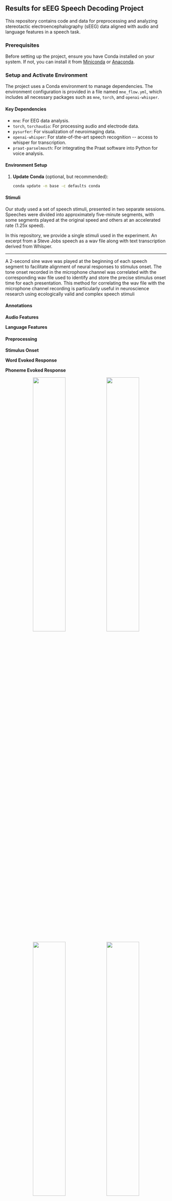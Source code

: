 ## Results for sEEG Speech Decoding Project 

This repository contains code and data for preprocessing and analyzing stereotactic electroencephalography (sEEG) data aligned with audio and language features in a speech task. 

### Prerequisites

Before setting up the project, ensure you have Conda installed on your system. If not, you can install it from [Miniconda](https://docs.conda.io/en/latest/miniconda.html) or [Anaconda](https://www.anaconda.com/products/distribution).

### Setup and Activate Environment 

The project uses a Conda environment to manage dependencies. The environment configuration is provided in a file named `mne_flow.yml`, which includes all necessary packages such as `mne`, `torch`, and `openai-whisper`.

#### Key Dependencies
- `mne`: For EEG data analysis.
- `torch`, `torchaudio`: For processing audio and electrode data. 
- `pysurfer`: For visualization of neuroimaging data.
- `openai-whisper`: For state-of-the-art speech recognition -- access to whisper for transcription. 
- `praat-parselmouth`: For integrating the Praat software into Python for voice analysis.

#### Environment Setup

1. **Update Conda** (optional, but recommended):
   ```bash
   conda update -n base -c defaults conda


#### Stimuli 

Our study used a set of speech stimuli, presented in two separate sessions. Speeches were divided into approximately five-minute segments, with some segments played at the original speed and others at an accelerated rate (1.25x speed). 

In this repository, we provide a single stimuli used in the experiment. An excerpt from a Steve Jobs speech as a wav file along with text transcription derived from Whisper. 

****

A 2-second sine wave was played at the beginning of each speech segment to facilitate alignment of neural responses to stimulus onset. The tone onset recorded in the microphone channel was correlated with the corresponding wav file used to identify and store the precise stimulus onset time for each presentation. This method for correlating the wav file with the microphone channel recording is particularly useful in neuroscience research using ecologically valid and complex speech stimuli 

#### Annotations 

**Audio Features**


**Language Features**


#### Preprocessing 

**Stimulus Onset**

**Word Evoked Response**

**Phoneme Evoked Response**





<p align="middle">
  <img align="top" src="results/real_data_ablations/Student-Teacher/unablated.png" width="45%" />
  <img align="top" src="results/real_data_ablations/California%20Housing/unablated.png" width="45%" />
  <img align="top" src="results/real_data_ablations/Diabetes/unablated.png" width="45%" />
  <img align="top" src="results/real_data_ablations/WHO%20Life%20Expectancy/unablated.png" width="45%" />
</p>